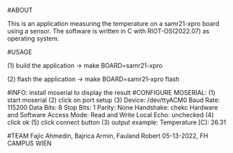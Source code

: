 #ABOUT

This is an application measuring the temperature on a samr21-xpro board using a sensor.
The software is written in C with RIOT-OS(2022.07) as operating system.

#USAGE

(1) build the application -> make BOARD=samr21-xpro

(2) flash the application -> make BOARD=samr21-xpro flash

#INFO: install moserial to display the result
#CONFIGURE MOSERIAL:
	(1) start moserial
	(2) click on port setup
	(3) Device: /dev/ttyACM0
	    Baud Rate: 115200
	    Data Bits: 8
	    Stop Bits: 1
	    Parity: None
            Handshake: chekc Hardware and Software
	    Access Mode: Read and Write
            Local Echo: unchecked
	(4) click ok
	(5) click connect button
(3) output example: Temperature [C]: 26.31 


#TEAM
Fajic Ahmedin, Bajrica Armin, Fauland Robert
05-13-2022, FH CAMPUS WIEN
